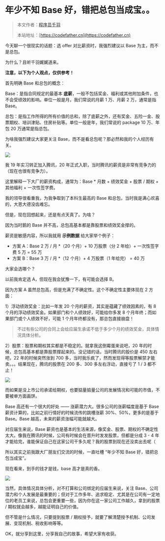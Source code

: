 # 年少不知 Base 好，错把总包当成宝。。

> 本文作者：[程序员千羽](https://yuyuanweb.feishu.cn/wiki/Abldw5WkjidySxkKxU2cQdAtnah)
>
> 本站地址：[https://codefather.cn](https://codefather.cn)

今天聊一个很现实的话题：选 offer 对比薪资时，我强烈建议以 Base 为主，而不是总包。

为什么？且听千羽娓娓道来。

**注意，以下为个人观点，仅供参考！**

首先明确 Base 和总包的概念：

Base：是指合同规定的最基本 **底薪**，一般不包括奖金、福利或其他附加条件，也不会受绩效的影响。单位一般是月，我们常说的月薪 1 万、月薪 2 万，通常是指 Base。

总包：是指工作所得的所有价值的总和，除了底薪之外，还有奖金、五险一金、股票期权、培训津贴、住房补贴等。单位一般是年，我们常说的 package 10 万、年包 20 万通常是指总包。

为啥我强烈建议大家更关注 Base，而不是看总包呢？那必然和我的个人经历有关。

![](https://pic.yupi.icu/1/image-20240104140859209.png)

我 19 年实习转正加入腾讯，20 年正式入职，当时腾讯的薪资是非常有竞争力的（现在也很有竞争力）。

这里解释一下大厂的薪资构成，通常为：Base * 月数 + 绩效奖金 + 股票 / 期权 + 其他福利 + 一次性签字费。

我的领导很看重我，为我争取到了本科生最高的 Base 和总包，当时我是满心欢喜的，大恩大德没齿难忘。

但是，现在回想起来，还是有点天真了。为啥？

因为当时鹅的 Base 并不高，总包高基本都是靠股票和绩效奖金撑的。

薪资是敏感内容，所以我就用 **示例数据** 给大家举个例子：

- 方案 A：Base 2 万 / 月 *（20 个月）+ 10 万股票（分 2 年给）+ 一次性签字费 5 万 = 55 万
- 方案 B：Base 3 万 / 月 *（12 个月）+ 4 万股票（1 年给完） = 40 万

大家会选哪个？

以前我肯定选 A，但现在我会犹豫一下，有可能会选择 B。

因为方案 A 虽然总包高，但是充满了不确定性。这个不确定性主要体现在 2 方面：

1）浮动绩效奖金：比如一年发 20 个月的薪资，其实是蕴藏了绩效因素的，有 8 个月的浮动绩效奖金。如果部门和个人绩效好，可能给你多发 8 个月年终；而如果部门或个人绩效不好，可能 1 个月年终都没有，那总包直接崩盘！

> 不过有些公司的合同上会给应届生承诺不低于多少个月的绩效奖金，具体情况具体分析。

2）股票：股票和期权其实都是不稳定的。就拿我这倒霉蛋来说吧，20 年的时候，总包高基本都是靠股票撑起来的。没记错的话，当时腾讯的股价是 450 左右吧，22 年的时候突然涨到 700 多，当时我乐疯了，然而发现得等股票解禁才能卖。。。结果现在，腾讯的股票在 200 多、300 多左右浮动，直接亏了 1 / 3 都不止！

![](https://pic.yupi.icu/1/image-20240104142528202.png)

而如果是没上市公司承诺给期权，也要掂量掂量公司的发展情况和可能的市值，不要被单方面画饼。

Base 高还有一个很大的好处 —— 涨薪潜力大。很多公司的涨薪幅度是基于 Base 薪资计算的，比如之前行情好的时候流传的跳槽涨薪 30%、50%，更多的是基于 Base。Base 越高，未来的薪资涨幅可能就越大。

对应届生来说，Base 薪资也是基本的生活来源，像奖金、股票、期权的不确定性太大。像我在腾讯的时候，公司有时候会在晋升时发发股票，但都是分成 3 - 4 年才能给完，谁能保证自己在这家公司干多久呢？我的股票到现在还没卖出去呢（

所以其实之前我跟大厂朋友们交流的时候，一直吐槽 “年少不知 Base 好，错把总包当成宝”。

现在看来，到手的钱才是钱，base 高才是真的香。

![](https://pic.yupi.icu/1/image-20240104144131479.png)

当然，具体情况具体分析，对不打算和公司绑定的应届生来说，关注 Base、公司潜力和个人发展是最重要的；但对于工作多年、追求稳定、尤其是在公司有一定地位的老员工来说，总包会更重要一些，因为你在这一家公司工作越久，拿到的股票 / 期权就会越多，越能证明自己的价值。

但不管是什么情况，只要提到股票 / 期权授予，就要了解清楚授予机制、公司发展、变现机制、税收影响等等。

OK，就分享到这里，分享我自己的故事，希望大家有收获。



 